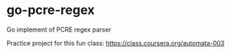 # go-pcre-regex
Go implement of PCRE regex parser

Practice project for this fun class: https://class.coursera.org/automata-003
